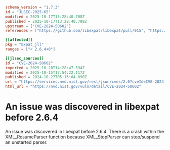 ```toml
schema_version = "1.7.3"
id = "JLSEC-2025-65"
modified = 2025-10-17T13:28:40.708Z
published = 2025-10-17T13:28:40.708Z
upstream = ["CVE-2024-50602"]
references = ["https://github.com/libexpat/libexpat/pull/915", "https://lists.debian.org/debian-lts-announce/2025/04/msg00040.html", "https://security.netapp.com/advisory/ntap-20250404-0008/"]

[[affected]]
pkg = "Expat_jll"
ranges = ["< 2.6.4+0"]

[[jlsec_sources]]
id = "CVE-2024-50602"
imported = 2025-10-20T14:28:47.534Z
modified = 2025-10-15T17:54:22.117Z
published = 2024-10-27T05:15:04.090Z
url = "https://services.nvd.nist.gov/rest/json/cves/2.0?cveId=CVE-2024-50602"
html_url = "https://nvd.nist.gov/vuln/detail/CVE-2024-50602"
```

# An issue was discovered in libexpat before 2.6.4

An issue was discovered in libexpat before 2.6.4. There is a crash within the XML_ResumeParser function because XML_StopParser can stop/suspend an unstarted parser.


